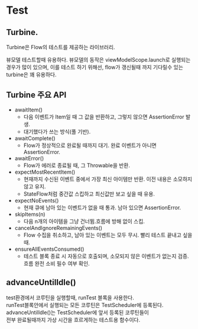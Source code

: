 # Test

## Turbine.

Turbine은 Flow의 테스트를 제공하는 라이브러리.

뷰모델 테스트할때 유용하다. 
뷰모델의 동작은 viewModelScope.launch로 실행되는 경우가 많이 있으며,
이를 테스트 하기 위해선, flow가 갱신될때 까지 기다릴수 있는 turbine은 꽤 유용하다.   


## Turbine 주요 API
- awaitItem()
  - 다음 이벤트가 Item일 때 그 값을 반환하고, 그렇지 않으면 AssertionError 발생.
  - 대기했다가 쓰는 방식(풀 기반).
- awaitComplete()
  - Flow가 정상적으로 완료될 때까지 대기. 완료 이벤트가 아니면 AssertionError.
- awaitError()
  - Flow가 에러로 종료될 때, 그 Throwable을 반환.
- expectMostRecentItem()
  - 현재까지 수신된 이벤트 중에서 가장 최신 아이템만 반환. 이전 내용은 소모하지 않고 유지.
  - StateFlow처럼 중간값 스킵하고 최신값만 보고 싶을 때 유용.
- expectNoEvents()
  - 현재 큐에 남아 있는 이벤트가 없을 때 통과. 남아 있으면 AssertionError.
- skipItems(n)
  - 다음 n개의 아이템을 그냥 건너뜀.흐름에 방해 없이 스킵.
- cancelAndIgnoreRemainingEvents()
  - Flow 수집을 취소하고, 남아 있는 이벤트는 모두 무시. 빨리 테스트 끝내고 싶을 때.
- ensureAllEventsConsumed()
  - 테스트 블록 종료 시 자동으로 호출되며, 소모되지 않은 이벤트가 없는지 검증. 흐름 완전 소비 필수 여부 확인.


## advanceUntilIdle()
test환경에서 코루틴을 실행할때, runTest 블록을 사용한다.  
runTest블록안에서 실행되는 모든 코루틴은 TestScheduler에 등록된다.  
advanceUntilIdle()는 TestScheduler에 앞서 등록된 코루틴들이   
전부 완료될때까지 가상 시간을 흐르게하는 테스트용 함수이다.